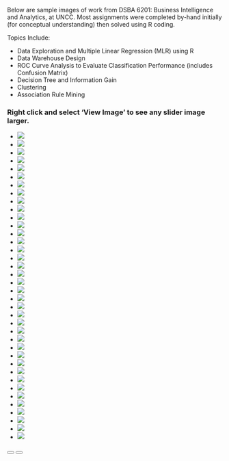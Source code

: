 Below are sample images of work from DSBA 6201: Business Intelligence and Analytics, at UNCC.
Most assignments were completed by-hand initially (for conceptual understanding) then solved using R coding. 

Topics Include:

* Data Exploration and Multiple Linear Regression (MLR) using R
* Data Warehouse Design
* ROC Curve Analysis to Evaluate Classification Performance (includes Confusion Matrix)
* Decision Tree and Information Gain
* Clustering
* Association Rule Mining


<h3 class="display-3">Right click and select ‘View Image’ to see any slider image larger.</h3>
   <section style="position:relative">
        <div class="blogGlide fullWidth gliderMargin">
        <div class="glide__track" data-glide-el="track">
          <ul class="glide__slides">
            <li class="glide__slide">
              <img src="../assets/img/theme/6201assignments2019_Page_01.png">
            </li>
            <li class="glide__slide">
              <img src="../assets/img/theme/6201assignments2019_Page_02.png">
            </li>
            <li class="glide__slide">
              <img src="../assets/img/theme/6201assignments2019_Page_03.png">
            </li>
            <li class="glide__slide">
              <img src="../assets/img/theme/6201assignments2019_Page_04.png">
            </li>
            <li class="glide__slide">
              <img src="../assets/img/theme/6201assignments2019_Page_05.png">
            </li>
             <li class="glide__slide">
              <img src="../assets/img/theme/6201assignments2019_Page_06.png">
            </li>
            <li class="glide__slide">
              <img src="../assets/img/theme/6201assignments2019_Page_07.png">
            </li>
              <li class="glide__slide">
              <img src="../assets/img/theme/6201assignments2019_Page_08.png">
            </li>
            <li class="glide__slide">
              <img src="../assets/img/theme/6201assignments2019_Page_09.png">
            </li>
            <li class="glide__slide">
              <img src="../assets/img/theme/6201assignments2019_Page_11.png">
            </li>
            <li class="glide__slide">
              <img src="../assets/img/theme/6201assignments2019_Page_12.png">
            </li>
            <li class="glide__slide">
              <img src="../assets/img/theme/6201assignments2019_Page_13.png">
            </li>
            <li class="glide__slide">
              <img src="../assets/img/theme/6201assignments2019_Page_14.png">
            </li>
            <li class="glide__slide">
              <img src="../assets/img/theme/6201assignments2019_Page_15.png">
            </li>
             <li class="glide__slide">
              <img src="../assets/img/theme/6201assignments2019_Page_16.png">
            </li>
            <li class="glide__slide">
              <img src="../assets/img/theme/6201assignments2019_Page_17.png">
            </li>
            <li class="glide__slide">
              <img src="../assets/img/theme/6201assignments2019_Page_18.png">
            </li>
            <li class="glide__slide">
              <img src="../assets/img/theme/6201assignments2019_Page_19.png">
            </li>
            <li class="glide__slide">
              <img src="../assets/img/theme/6201assignments2019_Page_20.png">
            </li>
            <li class="glide__slide">
              <img src="../assets/img/theme/6201assignments2019_Page_21.png">
            </li>
            <li class="glide__slide">
              <img src="../assets/img/theme/6201assignments2019_Page_22.png">
            </li>
            <li class="glide__slide">
              <img src="../assets/img/theme/6201assignments2019_Page_23.png">
            </li>
            <li class="glide__slide">
              <img src="../assets/img/theme/6201assignments2019_Page_24.png">
            </li>
            <li class="glide__slide">
              <img src="../assets/img/theme/6201assignments2019_Page_32.png">
            </li>
             <li class="glide__slide">
              <img src="../assets/img/theme/6201assignments2019_Page_33.png">
            </li>
            <li class="glide__slide">
              <img src="../assets/img/theme/6201assignments2019_Page_34.png">
            </li>
             <li class="glide__slide">
              <img src="../assets/img/theme/6201assignments2019_Page_35.png">
            </li>
            <li class="glide__slide">
              <img src="../assets/img/theme/6201assignments2019_Page_36.png">
            </li>
            <li class="glide__slide">
              <img src="../assets/img/theme/6201assignments2019_Page_37.png">
            </li>
            <li class="glide__slide">
              <img src="../assets/img/theme/6201assignments2019_Page_38.png">
            </li>
            <li class="glide__slide">
              <img src="../assets/img/theme/6201assignments2019_Page_39.png">
            </li>
             <li class="glide__slide">
              <img src="../assets/img/theme/6201assignments2019_Page_40.png">
            </li>
            <li class="glide__slide">
              <img src="../assets/img/theme/6201assignments2019_Page_41.png">
            </li>
            <li class="glide__slide">
              <img src="../assets/img/theme/6201assignments2019_Page_43.png">
            </li>
             <li class="glide__slide">
              <img src="../assets/img/theme/6201assignments2019_Page_45.png">
            </li>
            <li class="glide__slide">
              <img src="../assets/img/theme/6201assignments2019_Page_46.png">
            </li>
            <li class="glide__slide">
              <img src="../assets/img/theme/6201assignments2019_Page_47.png">
            </li>
            <li class="glide__slide">
              <img src="../assets/img/theme/6201assignments2019_Page_48.png">
            </li>
         </ul>
        </div>
        <div class="glide__arrows d-flex justify-content-center mt-4 position-static" data-glide-el="controls">
          <button class="glide__arrow text-default position-static" data-glide-dir="<"><i class="ni ni-bold-left"></i></button>
          <button class="glide__arrow text-default position-static" data-glide-dir=">"><i class="ni ni-bold-right"></i></button>
        </div>
      </div>
    </section>

